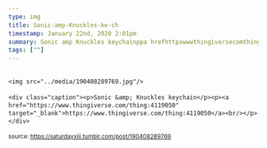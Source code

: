 ```yaml
---
type: img
title: Sonic-amp-Knuckles-ke-ch
timestamp: January 22nd, 2020 2:01pm
summary: Sonic amp Knuckles keychainppa hrefhttpswwwthingiversecomthing4119050 targetblankhttpswwwthingiversecomthing4119050ab
tags: [""]
---
```


                
                
                
                                                                                        <img src="../media/190408289769.jpg"/>
                                                                                          <div class="caption"><p>Sonic &amp; Knuckles keychain</p><p><a href="https://www.thingiverse.com/thing:4119050" target="_blank">https://www.thingiverse.com/thing:4119050</a><br/></p> </div>
                                    
                
                
                
                
                                
<small>source: https://saturdayxiii.tumblr.com/post/190408289769</small>